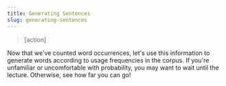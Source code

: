 ```yaml
---
title: Generating Sentences
slug: generating-sentences
---
```


<!-- TODO!!!! -->

> [action]
>
Now that we've counted word occurrences, let's use this information to generate words according to usage frequencies in the corpus. If you're unfamiliar or uncomfortable with probability, you may want to wait until the lecture. Otherwise, see how far you can go!
